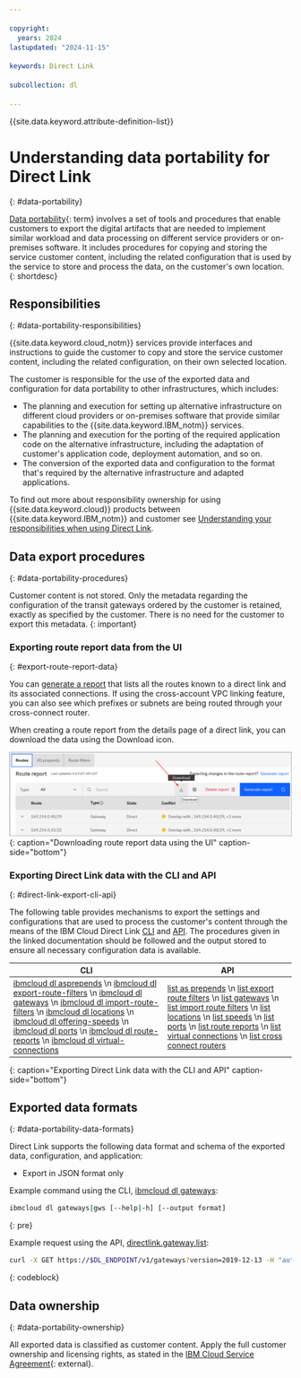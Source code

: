 ```yaml
---

copyright:
  years: 2024
lastupdated: "2024-11-15"

keywords: Direct Link

subcollection: dl

---
```


{{site.data.keyword.attribute-definition-list}}

# Understanding data portability for Direct Link
{: #data-portability}

[Data portability](#x2113280){: term} involves a set of tools and procedures that enable customers to export the digital artifacts that are needed to implement similar workload and data processing on different service providers or on-premises software. It includes procedures for copying and storing the service customer content, including the related configuration that is used by the service to store and process the data, on the customer's own location.
{: shortdesc}

## Responsibilities
{: #data-portability-responsibilities}

{{site.data.keyword.cloud_notm}} services provide interfaces and instructions to guide the customer to copy and store the service customer content, including the related configuration, on their own selected location.

The customer is responsible for the use of the exported data and configuration for data portability to other infrastructures, which includes:

- The planning and execution for setting up alternative infrastructure on different cloud providers or on-premises software that provide similar capabilities to the {{site.data.keyword.IBM_notm}} services.
- The planning and execution for the porting of the required application code on the alternative infrastructure, including the adaptation of customer's application code, deployment automation, and so on.
- The conversion of the exported data and configuration to the format that's required by the alternative infrastructure and adapted applications.

To find out more about responsibility ownership for using {{site.data.keyword.cloud}} products between {{site.data.keyword.IBM_notm}} and customer see [Understanding your responsibilities when using Direct Link](/docs/dl?topic=dl-dl-responsibilities).

## Data export procedures
{: #data-portability-procedures}

Customer content is not stored. Only the metadata regarding the configuration of the transit gateways ordered by the customer is retained, exactly as specified by the customer. There is no need for the customer to export this metadata.
{: important}

### Exporting route report data from the UI
{: #export-route-report-data}

You can [generate a report](/docs/dl?topic=dl-generate-route-reports&interface=ui) that lists all the routes known to a direct link and its associated connections. If using the cross-account VPC linking feature, you can also see which prefixes or subnets are being routed through your cross-connect router.

When creating a route report from the details page of a direct link, you can download the data using the Download icon.

![Downloading route report data from the UI](images/data-portability-route-report.png){: caption="Downloading route report data using the UI" caption-side="bottom"}

### Exporting Direct Link data with the CLI and API
{: #direct-link-export-cli-api}

The following table provides mechanisms to export the settings and configurations that are used to process the customer's content through the means of the IBM Cloud Direct Link [CLI](/docs/dl?topic=dl-dl-cli) and [API](/apidocs/direct_link). The procedures given in the linked documentation should be followed and the output stored to ensure all necessary configuration data is available.

| CLI  | API |
|--------------------|-------------------------|
| [ibmcloud dl asprepends](/docs/dl?topic=dl-dl-cli#list-all-asprepends) \n [ibmcloud dl export-route-filters](/docs/dl?topic=dl-dl-cli#export-route-filters) \n [ibmcloud dl gateways](/docs/dl?topic=dl-dl-cli#list-all-gateways) \n [ibmcloud dl import-route-filters](/docs/dl?topic=dl-dl-cli#import-route-filters) \n [ibmcloud dl locations](/docs/dl?topic=dl-dl-cli#list-locations-offering-type-json) \n [ibmcloud dl offering-speeds](/docs/dl?topic=dl-dl-cli#offering-speeds-list) \n [ibmcloud dl ports](/docs/dl?topic=dl-dl-cli#list-all-ports) \n [ibmcloud dl route-reports](/docs/dl?topic=dl-dl-cli#route-report-list-view) \n [ibmcloud dl virtual-connections](/docs/dl?topic=dl-dl-cli#virtual-connections-list) | [list as prepends](/apidocs/direct_link#listgatewayasprepends) \n [list export route filters](/apidocs/direct_link#list-gateway-export-route-filters) \n [list gateways](/apidocs/direct_link#listgateways) \n [list import route filters](/apidocs/direct_link#list-gateway-import-route-filters) \n [list locations](/apidocs/direct_link#listofferingtypelocations) \n [list speeds](/apidocs/direct_link#listofferingtypespeeds) \n [list ports](/apidocs/direct_link#listports) \n [list route reports](/apidocs/direct_link#list-gateway-route-reports) \n [list virtual connections](/apidocs/direct_link#listgatewayvirtualconnections) \n [list cross connect routers](/apidocs/direct_link#listofferingtypelocationcrossconnectrouters) |
{: caption="Exporting Direct Link data with the CLI and API" caption-side="bottom"}

## Exported data formats
{: #data-portability-data-formats}

Direct Link supports the following data format and schema of the exported data, configuration, and application:

* Export in JSON format only

Example command using the CLI, [ibmcloud dl gateways](/docs/dl?topic=dl-dl-cli#list-all-gateways):

```sh
ibmcloud dl gateways|gws [--help|-h] [--output format]
```
{: pre}

Example request using the API, [directlink.gateway.list](/apidocs/direct_link#listgateways):

```sh
curl -X GET https://$DL_ENDPOINT/v1/gateways?version=2019-12-13 -H "authorization: Bearer $IAM_TOKEN"
```
{: codeblock}

## Data ownership
{: #data-portability-ownership}

All exported data is classified as customer content. Apply the full customer ownership and licensing rights, as stated in the [IBM Cloud Service Agreement](https://www.ibm.com/support/customer/csol/terms/?id=Z126-6304_WS){: external}.
